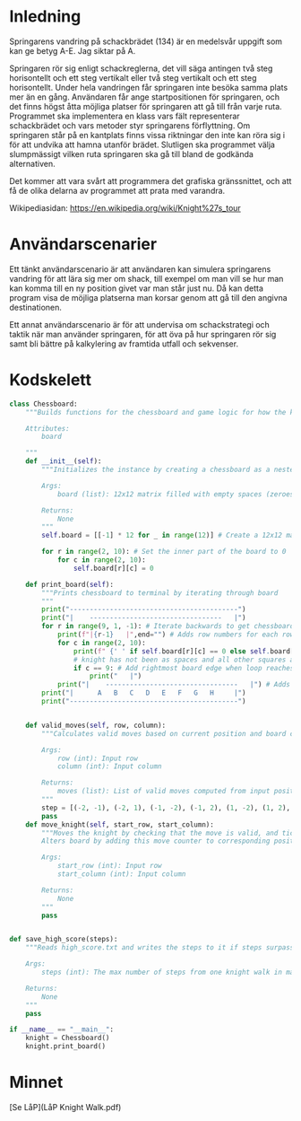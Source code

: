 # Inledning

Springarens vandring på
schackbrädet (134) är en medelsvår uppgift som kan ge betyg A-E. Jag siktar på A.

Springaren rör sig enligt schackreglerna, det vill säga antingen två steg horisontellt och ett steg vertikalt eller två steg vertikalt och ett steg horisontellt. Under hela vandringen får springaren inte besöka samma plats mer än en gång. Användaren får ange startpositionen för springaren, och det finns högst åtta möjliga platser för springaren att gå till från varje ruta. Programmet ska implementera en klass vars fält representerar schackbrädet och vars metoder styr springarens förflyttning. Om springaren står på en kantplats finns vissa riktningar den inte kan röra sig i för att undvika att hamna utanför brädet. Slutligen ska programmet välja slumpmässigt vilken ruta springaren ska gå till bland de godkända alternativen.

Det kommer att vara svårt att programmera det grafiska gränssnittet, och att få de olika delarna av programmet att prata med varandra. 

Wikipediasidan: https://en.wikipedia.org/wiki/Knight%27s_tour

# Användarscenarier

Ett tänkt användarscenario är att användaren kan simulera springarens vandring för att lära sig mer om shack, till exempel om man vill se hur man kan komma till en ny position givet var man står just nu. Då kan detta program visa de möjliga platserna man korsar genom att gå till den angivna destinationen. 

Ett annat användarscenario är för att undervisa om schackstrategi och taktik när man använder springaren, för att öva på hur springaren rör sig samt bli bättre på kalkylering av framtida utfall och sekvenser.

# Kodskelett

```python
class Chessboard:
    """Builds functions for the chessboard and game logic for how the knight moves upon it.

    Attributes:
        board

    """
    def __init__(self):
        """Initializes the instance by creating a chessboard as a nested list of integers

        Args:
            board (list): 12x12 matrix filled with empty spaces (zeroes) for "real 8x8 board", while squares outside of this are set to -1

        Returns:
            None
        """
        self.board = [[-1] * 12 for _ in range(12)] # Create a 12x12 matrix and initialize with -1 for the entire board

        for r in range(2, 10): # Set the inner part of the board to 0
            for c in range(2, 10):
                self.board[r][c] = 0

    def print_board(self):
        """Prints chessboard to terminal by iterating through board
        """
        print("------------------------------------------")
        print("|    ---------------------------------   |")
        for r in range(9, 1, -1): # Iterate backwards to get chessboard row numbers right
            print(f"|{r-1}   |",end="") # Adds row numbers for each row
            for c in range(2, 10):
                print(f" {' ' if self.board[r][c] == 0 else self.board[r][c]} |", end="") # Prints squares where
                # knight has not been as spaces and all other squares as the number of the matrix position
                if c == 9: # Add rightmost board edge when loop reaches last column
                    print("   |")
            print("|    ---------------------------------   |") # Adds lines between rows
        print("|      A   B   C   D   E   F   G   H     |")
        print("------------------------------------------")


    def valid_moves(self, row, column):
        """Calculates valid moves based on current position and board characteristics.

        Args:
            row (int): Input row
            column (int): Input column

        Returns:
            moves (list): List of valid moves computed from input position
        """
        step = [(-2, -1), (-2, 1), (-1, -2), (-1, 2), (1, -2), (1, 2), (2, -1), (2, 1)]
        pass
    def move_knight(self, start_row, start_column):
        """Moves the knight by checking that the move is valid, and ticks up a move counter.
        Alters board by adding this move counter to corresponding position.

        Args:
            start_row (int): Input row
            start_column (int): Input column

        Returns:
            None
        """
        pass


def save_high_score(steps):
    """Reads high_score.txt and writes the steps to it if steps surpass the current high score.

    Args:
        steps (int): The max number of steps from one knight walk in main program

    Returns:
        None
    """
    pass

if __name__ == "__main__":
    knight = Chessboard()
    knight.print_board()
```

# Minnet

[Se LåP](LåP Knight Walk.pdf)
